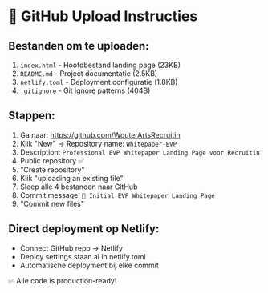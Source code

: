 # 🚀 GitHub Upload Instructies

## Bestanden om te uploaden:
1. `index.html` - Hoofdbestand landing page (23KB)
2. `README.md` - Project documentatie (2.5KB)  
3. `netlify.toml` - Deployment configuratie (1.8KB)
4. `.gitignore` - Git ignore patterns (404B)

## Stappen:
1. Ga naar: https://github.com/WouterArtsRecruitin
2. Klik "New" → Repository name: `Whitepaper-EVP`
3. Description: `Professional EVP Whitepaper Landing Page voor Recruitin`
4. Public repository ✅
5. "Create repository"
6. Klik "uploading an existing file" 
7. Sleep alle 4 bestanden naar GitHub
8. Commit message: `🎯 Initial EVP Whitepaper Landing Page`
9. "Commit new files"

## Direct deployment op Netlify:
- Connect GitHub repo → Netlify
- Deploy settings staan al in netlify.toml
- Automatische deployment bij elke commit

✅ Alle code is production-ready!